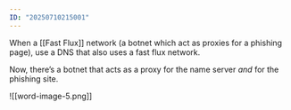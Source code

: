 ```yaml
---
ID: "20250710215001"
---
```

When a [[Fast Flux]] network (a botnet which act as proxies for a phishing page), use a DNS that also uses a fast flux network.

Now, there’s a botnet that acts as a proxy for the name server _and_ for the phishing site.

![[word-image-5.png]]
